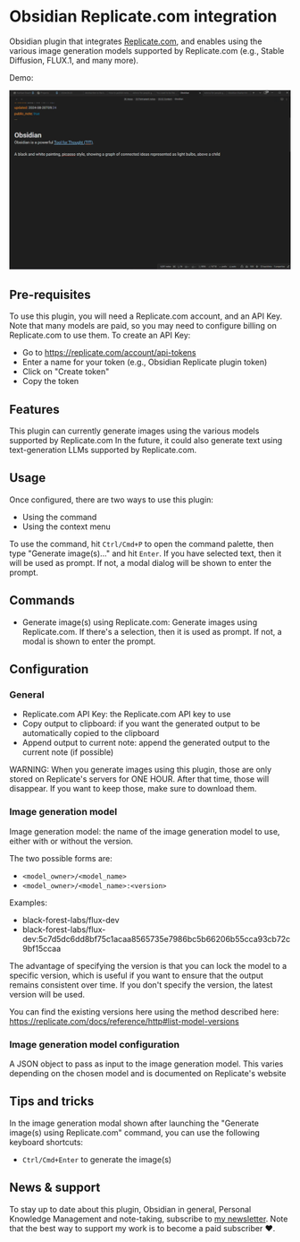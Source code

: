 # Obsidian Replicate.com integration

Obsidian plugin that integrates [Replicate.com](https://replicate.com/), and enables using the various image generation models supported by Replicate.com (e.g., Stable Diffusion, FLUX.1, and many more).

Demo:

![Demo](images/demo.gif)

## Pre-requisites

To use this plugin, you will need a Replicate.com account, and an API Key. Note that many models are paid, so you may need to configure billing on Replicate.com to use them.
To create an API Key:

- Go to https://replicate.com/account/api-tokens
- Enter a name for your token (e.g., Obsidian Replicate plugin token)
- Click on "Create token"
- Copy the token

## Features

This plugin can currently generate images using the various models supported by Replicate.com
In the future, it could also generate text using text-generation LLMs supported by Replicate.com.

## Usage

Once configured, there are two ways to use this plugin:

- Using the command
- Using the context menu

To use the command, hit `Ctrl/Cmd+P` to open the command palette, then type "Generate image(s)..." and hit `Enter`. If you have selected text, then it will be used as prompt. If not, a modal dialog will be shown to enter the prompt.

## Commands

- Generate image(s) using Replicate.com: Generate images using Replicate.com. If there's a selection, then it is used as prompt. If not, a modal is shown to enter the prompt.

## Configuration

### General

- Replicate.com API Key: the Replicate.com API key to use
- Copy output to clipboard: if you want the generated output to be automatically copied to the clipboard
- Append output to current note: append the generated output to the current note (if possible)

WARNING: When you generate images using this plugin, those are only stored on Replicate's servers for ONE HOUR. After that time, those will disappear. If you want to keep those, make sure to download them.

### Image generation model

Image generation model: the name of the image generation model to use, either with or without the version.

The two possible forms are:

- `<model_owner>/<model_name>`
- `<model_owner>/<model_name>:<version>`

Examples:

- black-forest-labs/flux-dev
- black-forest-labs/flux-dev:5c7d5dc6dd8bf75c1acaa8565735e7986bc5b66206b55cca93cb72c9bf15ccaa

The advantage of specifying the version is that you can lock the model to a specific version, which is useful if you want to ensure that the output remains consistent over time. If you don't specify the version, the latest version will be used.

You can find the existing versions here using the method described here: https://replicate.com/docs/reference/http#list-model-versions

### Image generation model configuration

A JSON object to pass as input to the image generation model. This varies depending on the chosen model and is documented on Replicate's website

## Tips and tricks

In the image generation modal shown after launching the "Generate image(s) using Replicate.com" command, you can use the following keyboard shortcuts:

- `Ctrl/Cmd+Enter` to generate the image(s)

## News & support

To stay up to date about this plugin, Obsidian in general, Personal Knowledge Management and note-taking, subscribe to [my newsletter](https://dsebastien.net). Note that the best way to support my work is to become a paid subscriber ❤️.
